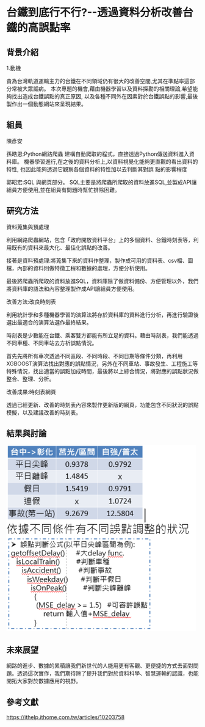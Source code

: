 # 台鐵到底行不行?--透過資料分析改善台鐵的高誤點率

## 背景介紹
1.動機

貴為台灣軌道運輸主力的台鐵在不同領域仍有很大的改善空間,尤其在準點率這部分常被大眾詬病。
本次專題的機會,藉由機器學習以及資料探勘的相關理論,希望能夠找出造成台鐵誤點的真正原因,
以及各種不同外在因素對於台鐵誤點的影響,最後製作出一個動態網站來呈現結果。

## 組員

陳彥安


孫晧恩:Python網路爬蟲
建構自動爬取的程式，直接透過Python傳送資料進入資料庫。
機器學習進行,在之後的資料分析上,以資料視覺化能夠更直觀的看出資料的特性,
也因此能夠透過它觀察各個資料的特性加以去判斷其對誤
點的影響程度

郭昭宏:SQL 與網頁部分。
SQL主要是將爬蟲所爬取的資料放進SQL,並製成API讓組員方便使用,並在組員有問題時幫忙排除困難。


## 研究方法

資料蒐集與預處理

利用網路爬蟲網站，包含「政府開放資料平台」上的多個資料、台鐵時刻表等，利用既有的資料來最大化、最佳化誤點的改善。

接著是資料預處理:將蒐集下來的資料作整理，製作成可用的資料表、csv檔、圖檔，內部的資料則做特徵工程和數據的處理，方便分析使用。

最後將爬蟲所爬取的資料放進SQL，資料庫除了做資料備份、方便管理以外，我們將資料庫的語法和內容整理製作成API讓組員方便使用。

改善方法:改良時刻表

利用統計學和多種機器學習的演算法將存於資料庫的資料進行分析，再進行驗證後選出最適合的演算法選作最終結果。

時刻表是少數能在台鐵、乘客雙方都能有所立足的資料。藉由時刻表，我們能透過不同車種、不同車站去方析誤點情況。

首先先將所有車次透過不同區段、不同時段、不同日期等條件分類，再利用XGBOOST演算法找出對應的誤點情況，另外在不同車站、事故發生、工程施工等特殊情況，找出適當的誤點加成時間，最後將以上綜合情況，將對應的誤點狀況做整合、整理、分析。

改善成果:時刻表網頁

透過已經更新、改善的時刻表內容來製作更新版的網頁，功能包含不同狀況的誤點模擬，以及建議改善的時刻表。


## 結果與討論
![image](https://github.com/GoldenWanGila/Collage-Project/blob/master/%E8%9E%A2%E5%B9%95%E6%93%B7%E5%8F%96%E7%95%AB%E9%9D%A2%202021-09-30%20000246.png?raw=true)
## 未來展望

網路的進步、數據的累積讓我們新世代的人能用更有客觀、更便捷的方式去面對問題。透過這次實作，我們期待除了提升我們對於資料科學、智慧運輸的認識，也能開拓大家對於數據應用的視野。


## 參考文獻


https://ithelp.ithome.com.tw/articles/10203758
